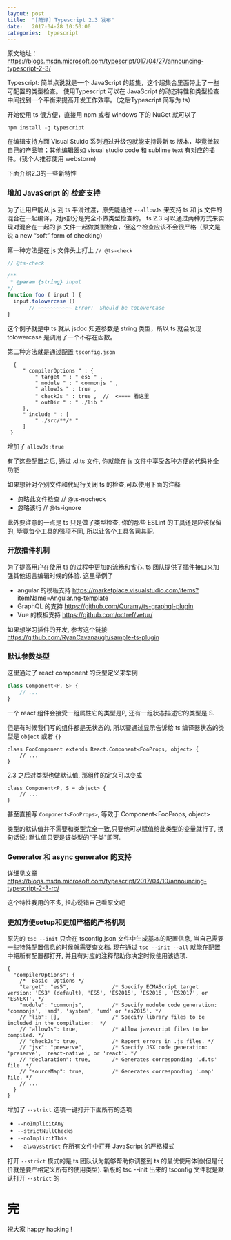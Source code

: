 ```yaml
---
layout: post
title:  "[简译] Typescript 2.3 发布"
date:   2017-04-28 10:50:00
categories:  typescript
---
```



原文地址：
<https://blogs.msdn.microsoft.com/typescript/017/04/27/announcing-typescript-2-3/>

Typescript: 简单点说就是一个 JavaScript 的超集，这个超集合里面带上了一些可配置的类型检查。 使用Typescript 可以在 JavaScript 的动态特性和类型检查中间找到一个平衡来提高开发工作效率。（之后Typescript 简写为 ts）


开始使用 ts 很方便，直接用 npm 或者 windows 下的 NuGet 就可以了

```
npm install -g typescript
```

在编辑支持方面 Visual Stuido 系列通过升级包就能支持最新 ts 版本，毕竟微软自己的产品嘛；其他编辑器如 visual studio code 和 sublime text 有对应的插件。(我个人推荐使用 webstorm)

下面介绍2.3的一些新特性


### 增加 JavaScript 的 _检查_ 支持

为了让用户能从 js 到 ts 平滑过渡，原先能通过 `--allowJs` 来支持 ts 和 js 文件的混合在一起编译，对js部分是完全不做类型检查的。 ts 2.3 可以通过两种方式来实现对混合在一起的 js 文件一起做类型检查，但这个检查应该不会很严格（原文是说 a new “soft” form of checking）

第一种方法是在 js 文件头上打上 `// @ts-check`

```JavaScript
// @ts-check

/**
 * @param {string} input
*/
function foo ( input ) {
  input.tolowercase ()
       // ~~~~~~~~~~~ Error!  Should be toLowerCase
} 
```

这个例子就是中 ts 就从 jsdoc 知道参数是 string 类型，所以 ts 就会发现 tolowercase 是调用了一个不存在函数。

第二种方法就是通过配置 `tsconfig.json`

```
  {
     " compilerOptions " : {
         " target " : " es5 " ,
         " module " : " commonjs " ,
         " allowJs " : true ,
         " checkJs " : true ,  //  <==== 看这里
         " outDir " : " ./lib "
     },
     " include " : [
         " ./src/**/* "
     ]
 }

```

增加了 `allowJs:true`

有了这些配置之后, 通过 .d.ts 文件, 你就能在 js 文件中享受各种方便的代码补全功能

如果想针对个别文件和代码行关闭 ts 的检查,可以使用下面的注释

* 忽略此文件检查 // @ts-nocheck
* 忽略该行 // @ts-ignore 

此外要注意的一点是 ts 只是做了类型检查, 你的那些 ESLint 的工具还是应该保留的, 毕竟每个工具的强项不同, 所以让各个工具各司其职.

### 开放插件机制

为了提高用户在使用 ts 的过程中更加的流畅和省心. ts 团队提供了插件接口来加强其他语言编辑时候的体验.
这里举例了

* angular 的模板支持 <https://marketplace.visualstudio.com/items?itemName=Angular.ng-template>
* GraphQL 的支持 <https://github.com/Quramy/ts-graphql-plugin>
* Vue 的模板支持 <https://github.com/octref/vetur/>


如果想学习插件的开发, 参考这个链接
<https://github.com/RyanCavanaugh/sample-ts-plugin>


### 默认参数类型

这里通过了 react component 的泛型定义来举例

```JavaScript
class Component<P, S> {
    // ...
}
```
一个 react 组件会接受一组属性它的类型是P, 还有一组状态描述它的类型是 S. 

但是有时候我们写的组件都是无状态的, 所以要通过显示告诉给 ts 编译器状态的类型是 `object` 或者 `{}`

```
class FooComponent extends React.Component<FooProps, object> {
    // ...
}
```

2.3 之后对类型也做默认值, 那组件的定义可以变成

```
class Component<P, S = object> {
    // ...
}
```
甚至直接写 `Component<FooProps>`, 等效于  Component<FooProps, object>

类型的默认值并不需要和类型完全一致,只要他可以赋值给此类型的变量就行了, 换句话说: 默认值只要是该类型的"子类"即可.


### Generator 和 async generator 的支持

详细见文章 <https://blogs.msdn.microsoft.com/typescript/2017/04/10/announcing-typescript-2-3-rc/>

这个特性我用的不多, 担心说错自己看原文吧


### 更加方便setup和更加严格的严格机制

原先的 `tsc --init` 只会在 tsconfig.json 文件中生成基本的配置信息, 当自己需要一些特殊配置信息的时候就需要查文档. 现在通过 `tsc --init --all` 就能在配置中把所有配置都打开, 并且有对应的注释帮助你决定时候使用该选项.

```
{
  "compilerOptions": {
    /*  Basic  Options */
    "target": "es5",              /* Specify ECMAScript target version: 'ES3' (default), 'ES5', 'ES2015', 'ES2016', 'ES2017', or 'ESNEXT'. */
    "module": "commonjs",         /* Specify module code generation: 'commonjs', 'amd', 'system', 'umd' or 'es2015'. */
    // "lib": [],                 /* Specify library files to be included in the compilation:  */
    // "allowJs": true,           /* Allow javascript files to be compiled. */
    // "checkJs": true,           /* Report errors in .js files. */
    // "jsx": "preserve",         /* Specify JSX code generation: 'preserve', 'react-native', or 'react'. */
    // "declaration": true,       /* Generates corresponding '.d.ts' file. */
    // "sourceMap": true,         /* Generates corresponding '.map' file. */
    // ...
  }
}
```


增加了 `--strict` 选项一键打开下面所有的选项

* `--noImplicitAny`
* `--strictNullChecks`
* `--noImplicitThis`
* `--alwaysStrict` 在所有文件中打开 JavaScript 的严格模式

打开 `--strict` 模式的是 ts 团队认为能够帮助你调整到 ts 的最优使用体验(但是代价就是要严格定义所有的使用类型). 新版的 tsc --init 出来的 tsconfig 文件就是默认打开 `--strict` 的

# 完

祝大家 happy hacking !